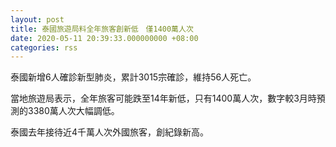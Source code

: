 ```yaml
---
layout: post
title: 泰國旅遊局料全年旅客創新低　僅1400萬人次
date: 2020-05-11 20:39:33.000000000 +08:00
categories: rss
---
```


泰國新增6人確診新型肺炎，累計3015宗確診，維持56人死亡。

當地旅遊局表示，全年旅客可能跌至14年新低，只有1400萬人次，數字較3月時預測的3380萬人次大幅調低。

泰國去年接待近4千萬人次外國旅客，創紀錄新高。
